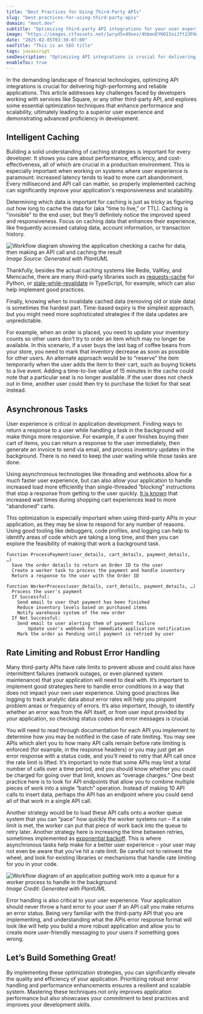 ```yaml
---
title: "Best Practices for Using Third-Party APIs"
slug: "best-practices-for-using-third-party-apis"
domain: "moot.dev"
subtitle: "Optimizing third-party API integrations for your user experience"
image: "https://images.ctfassets.net/1wryd5vd9xez/4hbmnEYHO1IeiJft23Pdq5/62dbd2e15c09f145d2f61a8bf793eca2/Engineering_1_-_Evergreen_Blog_Header_Image__2916_x_800__-_Teal.png?h=840&w=1600"
date: "2025-02-05T03:30-07:00"
seoTitle: "This is an SEO title"
tags: javascript
seoDescription: "Optimizing API integrations is crucial for delivering high-performing and reliable applications for the best user experience."
enableToc: true
---
```


In the demanding landscape of financial technologies, optimizing API integrations is crucial for delivering high-performing and reliable applications. This article addresses key challenges faced by developers working with services like Square, or any other third-party API, and explores some essential optimization techniques that enhance performance and scalability, ultimately leading to a superior user experience and demonstrating advanced proficiency in development.

## Intelligent Caching

Building a solid understanding of caching strategies is important for every developer. It shows you care about performance, efficiency, and cost-effectiveness, all of which are crucial in a production environment. This is especially important when working on systems where user experience is paramount: increased latency tends to lead to more cart abandonment. Every millisecond and API call can matter, so properly implemented caching can significantly improve your application's responsiveness and scalability.

Determining which data is important for caching is just as tricky as figuring out how long to cache the data for (aka "time to live,” or TTL). Caching is "invisible" to the end user, but they'll definitely notice the improved speed and responsiveness. Focus on caching data that enhances their experience, like frequently accessed catalog data, account information, or transaction history.

![Workflow diagram showing the application checking a cache for data, then making an API call and caching the result](//images.ctfassets.net/1wryd5vd9xez/3nw9ASpzhEC6q1UuoDoBAt/ef18134f0818a3848938a2f2c0e82ffa/image2.png)
*Image Source: Generated with PlantUML*

Thankfully, besides the actual caching systems like Redis, ValKey, and Memcache, there are many third-party libraries such as [requests-cache](https://requests-cache.readthedocs.io/en/stable/) for Python, or [stale-while-revalidate](https://www.npmjs.com/package/stale-while-revalidate-cache) in TypeScript, for example, which can also help implement good practices.

Finally, knowing when to invalidate cached data (removing old or stale data) is sometimes the hardest part. Time-based expiry is the simplest approach, but you might need more sophisticated strategies if the data updates are unpredictable.

For example, when an order is placed, you need to update your inventory counts so other users don’t try to order an item which may no longer be available. In this scenario, if a user buys the last bag of coffee beans from your store, you need to mark that inventory decrease as soon as possible for other users. An alternate approach would be to “reserve” the item temporarily when the user adds the item to their cart, such as buying tickets to a live event. Adding a time-to-live value of 15 minutes in the cache could note that a particular seat is no longer available. If the user does not check out in time, another user could then try to purchase the ticket for that seat instead.

## Asynchronous Tasks

User experience is critical in application development. Finding ways to return a response to a user while handling a task in the background will make things more responsive. For example, if a user finishes buying their cart of items, you can return a response to the user immediately, then generate an invoice to send via email, and process inventory updates in the background. There is no need to keep the user waiting while those tasks are done.

Using asynchronous technologies like threading and webhooks allow for a much faster user experience, but can also allow your application to handle increased load more efficiently than single-threaded “blocking” instructions that stop a response from getting to the user quickly. [It is known](https://www.yottaa.com/evidence-that-site-performance-impacts-conversion-rate/) that increased wait times during shopping cart experiences lead to more “abandoned” carts.

This optimization is especially important when using third-party APIs in your application, as they may be slow to respond for any number of reasons. Using good tooling like debuggers, code profiles, and logging can help to identify areas of code which are taking a long time, and then you can explore the feasibility of making that work a background task.

```plaintext
function ProcessPayment(user_details, cart_details, payment_details, …)
  Save the order details to return an Order ID to the user
  Create a worker task to process the payment and handle inventory
  Return a response to the user with the Order ID

function WorkerProcess(user_details, cart_details, payment_details, …)
  Process the user's payment
  If Successful:
    Send email to user that payment has been finished
    Reduce inventory levels based on purchased items
    Notify warehouse system of the new order
  If Not Successful:
    Send email to user alerting them of payment failure
        Update user's webhook for immediate application notification
    Mark the order as Pending until payment is retried by user
```

## Rate Limiting and Robust Error Handling

Many third-party APIs have rate limits to prevent abuse and could also have intermittent failures (network outages, or even planned system maintenance) that your application will need to deal with. It’s important to implement good strategies here to handle error conditions in a way that does not impact your own user experience. Using good practices like logging to track analytic data about error rates will help you pinpoint problem areas or frequency of errors. It’s also important, though, to identify whether an error was from the API itself, or from user input provided by your application, so checking status codes and error messages is crucial.

You will need to read through documentation for each API you implement to determine how you may be notified in the case of rate limiting. You may see APIs which alert you to how many API calls remain before rate limiting is enforced (for example, in the response headers) or you may just get an error response with a status code, and you’ll need to retry that API call once the rate limit is lifted. It’s important to note that some APIs may limit a total number of calls over a time period, and you should know whether you could be charged for going over that limit, known as “overage charges.” One best practice here is to look for API endpoints that allow you to combine multiple pieces of work into a single “batch” operation. Instead of making 10 API calls to insert data, perhaps the API has an endpoint where you could send all of that work in a single API call.

Another strategy would be to load these API calls onto a worker queue system that you can “pace” how quickly the worker systems run – if a rate limit is met, the worker can put that piece of work back into the queue to retry later. Another strategy here is increasing the time between retries, sometimes implemented as [exponential backoff](https://aws.amazon.com/blogs/architecture/exponential-backoff-and-jitter/). This is where asynchronous tasks help make for a better user experience – your user may not even be aware that you’ve hit a rate limit. Be careful not to reinvent the wheel, and look for existing libraries or mechanisms that handle rate limiting for you in your code.

![Workflow diagram of an application putting work into a queue for a worker process to handle in the background](//images.ctfassets.net/1wryd5vd9xez/6rItWeH2CL8Rn95tSCXxO0/9b7e276daa3563afefbd0cc197ce8df8/image1.png)
*Image Credit: Generated with PlantUML*

Error handling is also critical to your user experience. Your application should never throw a hard error to your user if an API call you make returns an error status. Being very familiar with the third-party API that you are implementing, and understanding what the APIs error response format will look like will help you build a more robust application and allow you to create more user-friendly messaging to your users if something goes wrong.

## Let’s Build Something Great!

By implementing these optimization strategies, you can significantly elevate the quality and efficiency of your application. Prioritizing robust error handling and performance enhancements ensures a resilient and scalable system. Mastering these techniques not only improves application performance but also showcases your commitment to best practices and improves your development skills.
